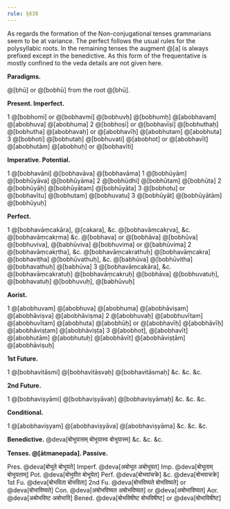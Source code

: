 ```yaml
---
rule: §638
---
```


As regards the formation of the Non-conjugational tenses grammarians seem to be at variance. The perfect follows the usual rules for the polysyllabic roots. In the remaining tenses the augment @[a] is always prefixed except in the benedictive. As this form of the frequentative is mostly confined to the veda details are not given here.

**Paradigms.**

@[bhū] or @[bobhū] from the root @[bhū].

**Present. Imperfect.**

1 @[bobhomi] or @[bobhavmi] @[bobhuvḥ] @[bobhumḥ] @[abobhavam] @[abobhuva] @[abobhuma]
2 @[bobhoṣi] or @[bobhavīṣi] @[bobhuthaḥ] @[bobhutha] @[abobhavaḥ] or @[abobhavīḥ] @[abobhutam] @[abobhuta]
3 @[bobhoti] @[bobhutaḥ] @[bobhuvati] @[abobhot] or @[abobhavīt] @[abobhutām] @[abobhuḥ] or @[bobhavīti]

**Imperative. Potential.**

1 @[bobhavāni] @[bobhavāva] @[bobhavāma] 1 @[bobhūyām] @[bobhūyāva] @[bobhūyāma]
2 @[bobhūdhi] @[bobhūtam] @[bobhūta] 2 @[bobhūyāḥ] @[bobhūyātam] @[bobhūyāta]
3 @[bobhotu] or @[bobhavītu] @[bobhutam] @[bobhuvatu] 3 @[bobhūyāt] @[bobhūyātām] @[bobhūyuḥ]

**Perfect.**

1 @[bobhavāṃcakāra], @[cakara], &c. @[bobhavāṃcakṛva], &c. @[bobhavāṃcakṛma] &c.
@[bobhava] or @[bobhāva] @[bobhūva] @[bobhuviva], @[babhūviva] @[bobhuvima] or @[babhūvima]
2 @[bobhavāṃcakṛtha], &c. @[bobhavāṃcakrathuḥ] @[bobhavāṃcakra]
@[bobhaviṭha] @[bobhūvathuḥ], &c. @[babhūva]
@[bobhūvitha] @[bobhavathuḥ] @[babhūva]
3 @[bobhavāṃcakāra], &c. @[bobhavāṃcakratuḥ] @[bobhavāṃcakruḥ]
@[bobhāva] @[bobhuvatuḥ], @[bobhavatuḥ] @[bobhuvuḥ], @[babhūvuḥ]

**Aorist.**

1 @[abobhuvam] @[abobhuva] @[abobhuma] @[abobhāviṣam] @[abobhāviṣva] @[abobhāviṣma]
2 @[abobhuvaḥ] @[abobhuvītam] @[abobhuvītam] @[abobhuta]
@[abobhūḥ] or @[abobhavīḥ]
@[abobhāvīḥ] @[abobhāviṣṭam] @[abobhāviṣṭa]
3 @[abobhot], @[abobhavīt] @[abobhutām] @[abobhutuḥ]
@[abobhāvīt] @[abobhāviṣṭām] @[abobhāviṣuḥ]

**1st Future.**

1 @[bobhavitāsmi] @[bobhavitāsvaḥ] @[bobhavitāsmaḥ] &c. &c. &c.

**2nd Future.**

1 @[bobhaviṣyāmi] @[bobhaviṣyāvaḥ] @[bobhaviṣyāmaḥ] &c. &c. &c.

**Conditional.**

1 @[abobhaviṣyam] @[abobhaviṣyāva] @[abobhaviṣyāma] &c. &c. &c.

**Benedictive.**
@deva[बोभूयासम् बोभूयास्व बोभूयास्म]
&c. &c. &c.

**Tenses. @[ātmanepada]. Passive.**

Pres. @deva[बोभूते बोभूयते]
Imperf. @deva[अबोभूत अबोभूयत]
Imp. @deva[बोभूताम् बोभूयताम्]
Pot. @deva[बोभुवीत बोभूयेत]
Perf. @deva[बोभवांचक्रे] &c. @deva[बोभवाचक्रे]
1st Fu. @deva[बोभविता बोभविता]
2nd Fu. @deva[बोभविष्यते बोभविष्यते] or @deva[बोभाविष्यते]
Con. @deva[अबोभविष्यत अबोभविष्यत] or @deva[अबोभाविष्यत]
Aor. @deva[अबोभविष्ट अबोभावि]
Bened. @deva[बोभविषीष्ट बोभविषीष्ट] or @deva[बोभाविषीष्ट]